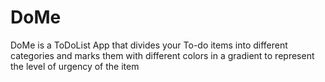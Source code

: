 # DoMe
DoMe is a ToDoList App that divides your To-do items into different categories and marks them with different colors in a gradient to represent the level of urgency of the item
